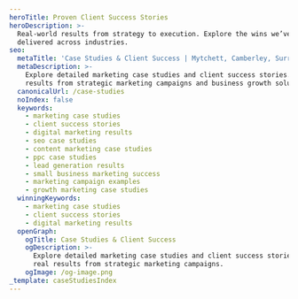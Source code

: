 ```yaml
---
heroTitle: Proven Client Success Stories
heroDescription: >-
  Real-world results from strategy to execution. Explore the wins we’ve
  delivered across industries.
seo:
  metaTitle: 'Case Studies & Client Success | Mytchett, Camberley, Surrey'
  metaDescription: >-
    Explore detailed marketing case studies and client success stories. See real
    results from strategic marketing campaigns and business growth solutions.
  canonicalUrl: /case-studies
  noIndex: false
  keywords:
    - marketing case studies
    - client success stories
    - digital marketing results
    - seo case studies
    - content marketing case studies
    - ppc case studies
    - lead generation results
    - small business marketing success
    - marketing campaign examples
    - growth marketing case studies
  winningKeywords:
    - marketing case studies
    - client success stories
    - digital marketing results
  openGraph:
    ogTitle: Case Studies & Client Success
    ogDescription: >-
      Explore detailed marketing case studies and client success stories. See
      real results from strategic marketing campaigns.
    ogImage: /og-image.png
_template: caseStudiesIndex
---
```


